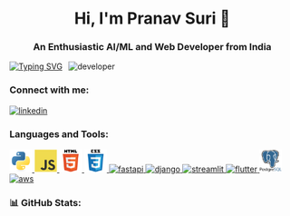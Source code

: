  <h1 align="center"> Hi, I'm Pranav Suri 👋</h1>
<h3 align="center">An Enthusiastic AI/ML and Web Developer from India</h3>

<a href="https://git.io/typing-svg">
  <img src="https://readme-typing-svg.herokuapp.com?font=Fira+Code&pause=1000&color=8151F7&width=435&lines=Building+AI+Projects;Exploring+Web+Dev+and+Cloud;Always+Learning+Something+New" alt="Typing SVG" />
</a>

<img align="right" alt="developer" src="https://user-images.githubusercontent.com/74038190/212750155-3ceddfbd-19d3-40a3-87af-8d329c8323c4.gif" width="400">

<!-- <p align="left">
  <img src="https://komarev.com/ghpvc/?username=pranavsuri05&label=Profile%20views&color=0e75b6&style=flat" alt="pranavsuri05" />
</p>   -->

<h3 align="left">Connect with me:</h3>
<p align="left">
  <a href="https://www.linkedin.com/in/pranavsuri1/" target="blank">
    <img align="center" src="https://raw.githubusercontent.com/rahuldkjain/github-profile-readme-generator/master/src/images/icons/Social/linked-in-alt.svg" alt="linkedin" height="30" width="40" />
  </a>
</p>

<h3 align="left">Languages and Tools:</h3>
<p align="left">
  <a href="https://www.python.org" target="_blank" rel="noreferrer">
    <img src="https://raw.githubusercontent.com/devicons/devicon/master/icons/python/python-original.svg" alt="python" width="40" height="40"/>
  </a>
  <a href="https://www.javascript.com/" target="_blank" rel="noreferrer">
    <img src="https://raw.githubusercontent.com/devicons/devicon/master/icons/javascript/javascript-original.svg" alt="javascript" width="40" height="40"/>
  </a>
  <a href="https://www.w3.org/html/" target="_blank" rel="noreferrer">
    <img src="https://raw.githubusercontent.com/devicons/devicon/master/icons/html5/html5-original-wordmark.svg" alt="html5" width="40" height="40"/>
  </a>
  <a href="https://www.w3schools.com/css/" target="_blank" rel="noreferrer">
    <img src="https://raw.githubusercontent.com/devicons/devicon/master/icons/css3/css3-original-wordmark.svg" alt="css3" width="40" height="40"/>
  </a>
  <a href="https://fastapi.tiangolo.com/" target="_blank" rel="noreferrer">
    <img src="https://fastapi.tiangolo.com/img/icon-white.svg" alt="fastapi" width="40" height="40"/>
  </a>
  <a href="https://www.djangoproject.com/" target="_blank" rel="noreferrer">
    <img src="https://cdn.worldvectorlogo.com/logos/django.svg" alt="django" width="40" height="40"/>
  </a>
  <a href="https://streamlit.io/" target="_blank" rel="noreferrer">
    <img src="https://streamlit.io/images/brand/streamlit-logo-secondary-colormark-darktext.svg" alt="streamlit" width="40" height="40"/>
  </a>
  <a href="https://flutter.dev/" target="_blank" rel="noreferrer">
    <img src="https://www.vectorlogo.zone/logos/flutterio/flutterio-icon.svg" alt="flutter" width="40" height="40"/>
  </a>
  <a href="https://www.postgresql.org/" target="_blank" rel="noreferrer">
    <img src="https://raw.githubusercontent.com/devicons/devicon/master/icons/postgresql/postgresql-original-wordmark.svg" alt="postgresql" width="40" height="40"/>
  </a>
  <a href="https://aws.amazon.com/" target="_blank" rel="noreferrer">
    <img src="https://www.vectorlogo.zone/logos/amazon_aws/amazon_aws-icon.svg" alt="aws" width="40" height="40"/>
  </a>
</p>

### 📊 GitHub Stats:

<!-- <p align="left">
  <a href="https://github.com/pranavsuri05">
    <img src="https://github-readme-stats.vercel.app/api?username=pranavsuri05&theme=blue-green&hide_border=true&include_all_commits=false&count_private=true"/>
  <img src="https://github-readme-streak-stats.herokuapp.com/?user=pranavsuri05&theme=blue-green&hide_border=true"/>  
    <img src="http://github-profile-summary-cards.vercel.app/api/cards/repos-per-language?username=pranavsuri05&theme=blue_green"/>
    <img src="http://github-profile-summary-cards.vercel.app/api/cards/most-commit-language?username=pranavsuri05&theme=blue_green"/> 
    <img src="http://github-profile-summary-cards.vercel.app/api/cards/productive-time?username=pranavsuri05&theme=blue_green&utcOffset=8"/>
  </a>
</p> -->

<!-- ![Contributions](https://ssr-contributions-svg.vercel.app/_/pranavsuri05?chart=3dbar&gap=0.6&scale=2&gradient=true&flatten=1&animation=wave&animation_duration=3&animation_delay=0.03&animation_amplitude=24&animation_frequency=0.1&animation_wave_center=19_3&format=svg&weeks=40) -->
